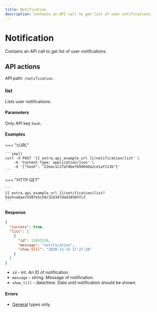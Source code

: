 ```yaml
---
title: Notification
description: Contains an API call to get list of user notifications.
---
```


# Notification

Contains an API call to get list of user notifications.

## API actions

API path: `/notification`.

### list

Lists user notifications.

#### Parameters

Only API key `hash`.

#### Examples

\=== "cURL"

````
```shell
curl -X POST '{{ extra.api_example_url }}/notification/list' \
    -H 'Content-Type: application/json' \
    -d '{"hash": "22eac1c27af4be7b9d04da2ce1af111b"}'
```
````

\=== "HTTP GET"

````
```
{{ extra.api_example_url }}/notification/list?hash=a6aa75587e5c59c32d347da438505fc3
```
````

#### Response

```json
{
  "success": true,
  "list": [
    {
      "id": 12451529,
      "message": "notification",
      "show_till": "2020-12-31 17:27:28"
    }
  ]
}
```

* `id` - int. An ID of notification.
* `message` - string. Message of notification.
* `show_till` - date/time. Date until notification should be shown.

#### Errors

* [General](../../errors.md#error-codes) types only.
